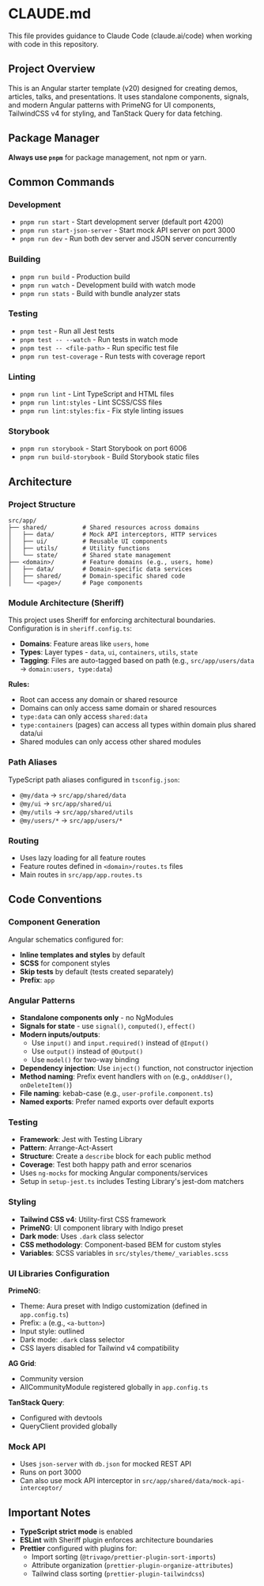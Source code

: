 # CLAUDE.md

This file provides guidance to Claude Code (claude.ai/code) when working with code in this repository.

## Project Overview

This is an Angular starter template (v20) designed for creating demos, articles, talks, and presentations. It uses standalone components, signals, and modern Angular patterns with PrimeNG for UI components, TailwindCSS v4 for styling, and TanStack Query for data fetching.

## Package Manager

**Always use `pnpm`** for package management, not npm or yarn.

## Common Commands

### Development
- `pnpm run start` - Start development server (default port 4200)
- `pnpm run start-json-server` - Start mock API server on port 3000
- `pnpm run dev` - Run both dev server and JSON server concurrently

### Building
- `pnpm run build` - Production build
- `pnpm run watch` - Development build with watch mode
- `pnpm run stats` - Build with bundle analyzer stats

### Testing
- `pnpm test` - Run all Jest tests
- `pnpm test -- --watch` - Run tests in watch mode
- `pnpm test -- <file-path>` - Run specific test file
- `pnpm run test-coverage` - Run tests with coverage report

### Linting
- `pnpm run lint` - Lint TypeScript and HTML files
- `pnpm run lint:styles` - Lint SCSS/CSS files
- `pnpm run lint:styles:fix` - Fix style linting issues

### Storybook
- `pnpm run storybook` - Start Storybook on port 6006
- `pnpm run build-storybook` - Build Storybook static files

## Architecture

### Project Structure

```
src/app/
├── shared/          # Shared resources across domains
│   ├── data/        # Mock API interceptors, HTTP services
│   ├── ui/          # Reusable UI components
│   ├── utils/       # Utility functions
│   └── state/       # Shared state management
├── <domain>/        # Feature domains (e.g., users, home)
│   ├── data/        # Domain-specific data services
│   ├── shared/      # Domain-specific shared code
│   └── <page>/      # Page components
```

### Module Architecture (Sheriff)

This project uses Sheriff for enforcing architectural boundaries. Configuration is in `sheriff.config.ts`:

- **Domains**: Feature areas like `users`, `home`
- **Types**: Layer types - `data`, `ui`, `containers`, `utils`, `state`
- **Tagging**: Files are auto-tagged based on path (e.g., `src/app/users/data` → `domain:users, type:data`)

**Rules:**
- Root can access any domain or shared resource
- Domains can only access same domain or shared resources
- `type:data` can only access `shared:data`
- `type:containers` (pages) can access all types within domain plus shared data/ui
- Shared modules can only access other shared modules

### Path Aliases

TypeScript path aliases configured in `tsconfig.json`:
- `@my/data` → `src/app/shared/data`
- `@my/ui` → `src/app/shared/ui`
- `@my/utils` → `src/app/shared/utils`
- `@my/users/*` → `src/app/users/*`

### Routing

- Uses lazy loading for all feature routes
- Feature routes defined in `<domain>/routes.ts` files
- Main routes in `src/app/app.routes.ts`

## Code Conventions

### Component Generation

Angular schematics configured for:
- **Inline templates and styles** by default
- **SCSS** for component styles
- **Skip tests** by default (tests created separately)
- **Prefix**: `app`

### Angular Patterns

- **Standalone components only** - no NgModules
- **Signals for state** - use `signal()`, `computed()`, `effect()`
- **Modern inputs/outputs**:
  - Use `input()` and `input.required()` instead of `@Input()`
  - Use `output()` instead of `@Output()`
  - Use `model()` for two-way binding
- **Dependency injection**: Use `inject()` function, not constructor injection
- **Method naming**: Prefix event handlers with `on` (e.g., `onAddUser()`, `onDeleteItem()`)
- **File naming**: kebab-case (e.g., `user-profile.component.ts`)
- **Named exports**: Prefer named exports over default exports

### Testing

- **Framework**: Jest with Testing Library
- **Pattern**: Arrange-Act-Assert
- **Structure**: Create a `describe` block for each public method
- **Coverage**: Test both happy path and error scenarios
- Uses `ng-mocks` for mocking Angular components/services
- Setup in `setup-jest.ts` includes Testing Library's jest-dom matchers

### Styling

- **Tailwind CSS v4**: Utility-first CSS framework
- **PrimeNG**: UI component library with Indigo preset
- **Dark mode**: Uses `.dark` class selector
- **CSS methodology**: Component-based BEM for custom styles
- **Variables**: SCSS variables in `src/styles/theme/_variables.scss`

### UI Libraries Configuration

**PrimeNG**:
- Theme: Aura preset with Indigo customization (defined in `app.config.ts`)
- Prefix: `a` (e.g., `<a-button>`)
- Input style: outlined
- Dark mode: `.dark` class selector
- CSS layers disabled for Tailwind v4 compatibility

**AG Grid**:
- Community version
- AllCommunityModule registered globally in `app.config.ts`

**TanStack Query**:
- Configured with devtools
- QueryClient provided globally

### Mock API

- Uses `json-server` with `db.json` for mocked REST API
- Runs on port 3000
- Can also use mock API interceptor in `src/app/shared/data/mock-api-interceptor/`

## Important Notes

- **TypeScript strict mode** is enabled
- **ESLint** with Sheriff plugin enforces architecture boundaries
- **Prettier** configured with plugins for:
  - Import sorting (`@trivago/prettier-plugin-sort-imports`)
  - Attribute organization (`prettier-plugin-organize-attributes`)
  - Tailwind class sorting (`prettier-plugin-tailwindcss`)
